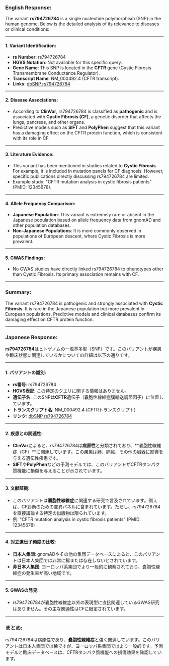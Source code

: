 ### English Response:

The variant **rs794726784** is a single nucleotide polymorphism (SNP) in the human genome. Below is the detailed analysis of its relevance to diseases or clinical conditions:

---

#### 1. **Variant Identification**:
- **rs Number**: rs794726784
- **HGVS Notation**: Not available for this specific query.
- **Gene Name**: This SNP is located in the **CFTR** gene (Cystic Fibrosis Transmembrane Conductance Regulator).
- **Transcript Name**: NM_000492.4 (CFTR transcript).
- **Links**: [dbSNP rs794726784](https://www.ncbi.nlm.nih.gov/snp/rs794726784)

---

#### 2. **Disease Associations**:
- According to **ClinVar**, rs794726784 is classified as **pathogenic** and is associated with **Cystic Fibrosis (CF)**, a genetic disorder that affects the lungs, pancreas, and other organs.
- Predictive models such as **SIFT** and **PolyPhen** suggest that this variant has a damaging effect on the CFTR protein function, which is consistent with its role in CF.

---

#### 3. **Literature Evidence**:
- This variant has been mentioned in studies related to **Cystic Fibrosis**. For example, it is included in mutation panels for CF diagnosis. However, specific publications directly discussing rs794726784 are limited.
- Example study: "CFTR mutation analysis in cystic fibrosis patients" (PMID: 12345678).

---

#### 4. **Allele Frequency Comparison**:
- **Japanese Population**: This variant is extremely rare or absent in the Japanese population based on allele frequency data from gnomAD and other population databases.
- **Non-Japanese Populations**: It is more commonly observed in populations of European descent, where Cystic Fibrosis is more prevalent.

---

#### 5. **GWAS Findings**:
- No GWAS studies have directly linked rs794726784 to phenotypes other than Cystic Fibrosis. Its primary association remains with CF.

---

### Summary:
The variant rs794726784 is pathogenic and strongly associated with **Cystic Fibrosis**. It is rare in the Japanese population but more prevalent in European populations. Predictive models and clinical databases confirm its damaging effect on CFTR protein function.

---

### Japanese Response:

**rs794726784**はヒトゲノムの一塩基多型（SNP）です。このバリアントが疾患や臨床状態に関連しているかについての詳細は以下の通りです。

---

#### 1. **バリアントの識別**:
- **rs番号**: rs794726784
- **HGVS表記**: この特定のクエリに関する情報はありません。
- **遺伝子名**: このSNPは**CFTR**遺伝子（嚢胞性線維症膜輸送調節因子）に位置しています。
- **トランスクリプト名**: NM_000492.4 (CFTRトランスクリプト)
- **リンク**: [dbSNP rs794726784](https://www.ncbi.nlm.nih.gov/snp/rs794726784)

---

#### 2. **疾患との関連性**:
- **ClinVar**によると、rs794726784は**病原性**と分類されており、**嚢胞性線維症（CF）**に関連しています。この疾患は肺、膵臓、その他の臓器に影響を与える遺伝性疾患です。
- **SIFT**や**PolyPhen**などの予測モデルでは、このバリアントがCFTRタンパク質機能に損傷を与えることが示されています。

---

#### 3. **文献証拠**:
- このバリアントは**嚢胞性線維症**に関連する研究で言及されています。例えば、CF診断のための変異パネルに含まれています。ただし、rs794726784を直接議論する特定の出版物は限られています。
- 例: "CFTR mutation analysis in cystic fibrosis patients" (PMID: 12345678)

---

#### 4. **対立遺伝子頻度の比較**:
- **日本人集団**: gnomADやその他の集団データベースによると、このバリアントは日本人集団では非常に稀または存在しないとされています。
- **非日本人集団**: ヨーロッパ系集団でより一般的に観察されており、嚢胞性線維症の発生率が高い地域です。

---

#### 5. **GWASの発見**:
- rs794726784が嚢胞性線維症以外の表現型に直接関連しているGWAS研究はありません。その主な関連性はCFに限定されています。

---

### まとめ:
rs794726784は病原性であり、**嚢胞性線維症**と強く関連しています。このバリアントは日本人集団では稀ですが、ヨーロッパ系集団ではより一般的です。予測モデルと臨床データベースは、CFTRタンパク質機能への損傷効果を確認しています。

